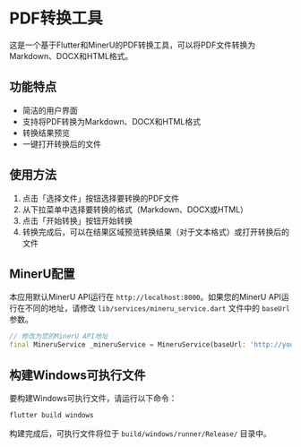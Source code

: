 # PDF转换工具

这是一个基于Flutter和MinerU的PDF转换工具，可以将PDF文件转换为Markdown、DOCX和HTML格式。

## 功能特点

- 简洁的用户界面
- 支持将PDF转换为Markdown、DOCX和HTML格式
- 转换结果预览
- 一键打开转换后的文件

## 使用方法

1. 点击「选择文件」按钮选择要转换的PDF文件
2. 从下拉菜单中选择要转换的格式（Markdown、DOCX或HTML）
3. 点击「开始转换」按钮开始转换
4. 转换完成后，可以在结果区域预览转换结果（对于文本格式）或打开转换后的文件

## MinerU配置

本应用默认MinerU API运行在 `http://localhost:8000`。如果您的MinerU API运行在不同的地址，请修改 `lib/services/mineru_service.dart` 文件中的 `baseUrl` 参数。

```dart
// 修改为您的MinerU API地址
final MineruService _mineruService = MineruService(baseUrl: 'http://your-mineru-api-url');
```

## 构建Windows可执行文件

要构建Windows可执行文件，请运行以下命令：

```bash
flutter build windows
```

构建完成后，可执行文件将位于 `build/windows/runner/Release/` 目录中。
